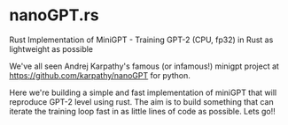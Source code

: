 # nanoGPT.rs
Rust Implementation of MiniGPT - Training GPT-2 (CPU, fp32) in Rust as lightweight as possible

We've all seen Andrej Karpathy's famous (or infamous!) minigpt project at https://github.com/karpathy/nanoGPT for python.

Here we're building a simple and fast implementation of miniGPT that will reproduce GPT-2 level using rust.  The aim is to build something that can iterate the training loop fast in as little lines of code as possible.  Lets go!!


